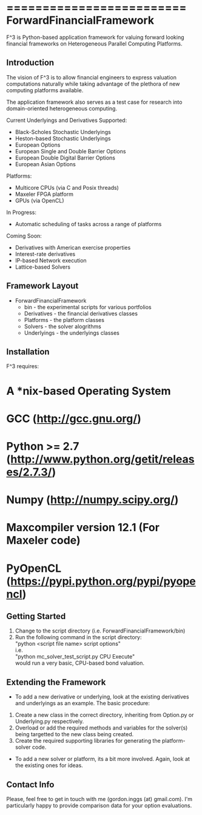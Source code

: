 =========================
ForwardFinancialFramework
=========================

F^3 is Python-based application framework for valuing forward looking financial frameworks on Heterogeneous Parallel Computing Platforms.  

Introduction
------------

The vision of F^3 is to allow financial engineers to express valuation computations naturally while taking advantage of the plethora of new computing platforms available.

The application framework also serves as a test case for research into domain-oriented heterogeneous computing.

Current Underlyings and Derivatives Supported:
 * Black-Scholes Stochastic Underlyings
 * Heston-based Stochastic Underlyings
 * European Options
 * European Single and Double Barrier Options
 * European Double Digital Barrier Options
 * European Asian Options
 
Platforms:
 * Multicore CPUs (via C and Posix threads)
 * Maxeler FPGA platform
 * GPUs (via OpenCL)
 
In Progress:
* Automatic scheduling of tasks across a range of platforms
 
Coming Soon:
 * Derivatives with American exercise properties
 * Interest-rate derivatives
 * IP-based Network execution
 * Lattice-based Solvers

Framework Layout
----------------

* ForwardFinancialFramework  
  * bin - the experimental scripts for various portfolios 
  * Derivatives - the financial derivatives classes  
  * Platforms - the platform classes   
  * Solvers - the solver alogrithms  
  * Underlyings - the underlyings classes  

Installation
------------

F^3 requires:  
# A *nix-based Operating System  
# GCC (http://gcc.gnu.org/) 
# Python >= 2.7 (http://www.python.org/getit/releases/2.7.3/)  
# Numpy (http://numpy.scipy.org/)  
# Maxcompiler version 12.1 (For Maxeler code)  
# PyOpenCL (https://pypi.python.org/pypi/pyopencl)  

Getting Started
---------------

1. Change to the script directory (i.e. ForwardFinancialFramework/bin)  
2. Run the following command in the script directory:  
        "python \<script file name\> script options"  
i.e.  
        "python mc_solver_test_script.py CPU Execute"  
would run a very basic, CPU-based bond valuation.  

Extending the Framework
-----------------------

* To add a new derivative or underlying, look at the existing derivatives and underlyings as an example. The basic procedure:
 1. Create a new class in the correct directory, inheriting from Option.py or Underlying.py respectively.
 2. Overload or add the required methods and variables for the solver(s) being targetted to the new class being created.
 3. Create the required supporting libraries for generating the platform-solver code.
 
* To add a new solver or platform, its a bit more involved. Again, look at the existing ones for ideas.

Contact Info
------------

Please, feel free to get in touch with me (gordon.inggs (at) gmail.com). I'm particularly happy to provide comparison data for your option evaluations.
